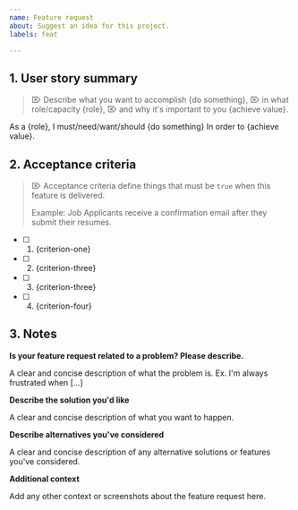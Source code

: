 ```yaml
---
name: Feature request
about: Suggest an idea for this project.
labels: feat

---
```


<!-- 💡 TIP: Select the ↖︎⎾ Preview ⏋ Tab above help read these instructions. -->

## 1. User story summary

> ⌦ Describe what you want to accomplish {do something},
> ⌦ in what role/capacity {role},
> ⌦ and why it's important to you {achieve value}.

As a {role},
I must/need/want/should {do something}
In order to {achieve value}.

## 2. Acceptance criteria

> ⌦ Acceptance criteria define things that must be `true` when this feature is delivered.
>
> Example: Job Applicants receive a confirmation email after they submit their resumes.

- [ ] 1.  {criterion-one}
- [ ] 2.  {criterion-three}
- [ ] 3.  {criterion-three}
- [ ] 4.  {criterion-four}

## 3. Notes

**Is your feature request related to a problem? Please describe.**

A clear and concise description of what the problem is. Ex. I'm always frustrated when [...]

**Describe the solution you'd like**

A clear and concise description of what you want to happen.

**Describe alternatives you've considered**

A clear and concise description of any alternative solutions or features you've considered.

**Additional context**

Add any other context or screenshots about the feature request here.
